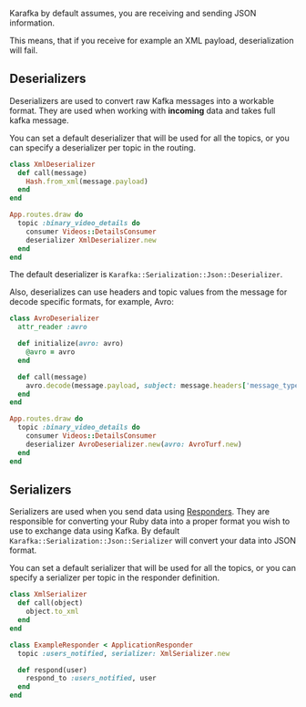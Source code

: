 Karafka by default assumes, you are receiving and sending JSON information.

This means, that if you receive for example an XML payload, deserialization will fail.

## Deserializers

Deserializers are used to convert raw Kafka messages into a workable format. They are used when working with **incoming** data and takes full kafka message.

You can set a default deserializer that will be used for all the topics, or you can specify a deserializer per topic in the routing.

```ruby
class XmlDeserializer
  def call(message)
    Hash.from_xml(message.payload)
  end
end

App.routes.draw do
  topic :binary_video_details do
    consumer Videos::DetailsConsumer
    deserializer XmlDeserializer.new
  end
end
```

The default deserializer is `Karafka::Serialization::Json::Deserializer`.

Also, deserializes can use headers and topic values from the message for decode specific formats, for example, Avro:

```ruby
class AvroDeserializer
  attr_reader :avro

  def initialize(avro: avro)
    @avro = avro
  end

  def call(message)
    avro.decode(message.payload, subject: message.headers['message_type'])
  end
end

App.routes.draw do
  topic :binary_video_details do
    consumer Videos::DetailsConsumer
    deserializer AvroDeserializer.new(avro: AvroTurf.new)
  end
end
```

## Serializers

Serializers are used when you send data using [Responders](https://github.com/karafka/karafka/wiki/Responders). They are responsible for converting your Ruby data into a proper format you wish to use to exchange data using Kafka. By default `Karafka::Serialization::Json::Serializer` will convert your data into JSON format.

You can set a default serializer that will be used for all the topics, or you can specify a serializer per topic in the responder definition.

```ruby
class XmlSerializer
  def call(object)
    object.to_xml
  end
end

class ExampleResponder < ApplicationResponder
  topic :users_notified, serializer: XmlSerializer.new

  def respond(user)
    respond_to :users_notified, user
  end
end
```
